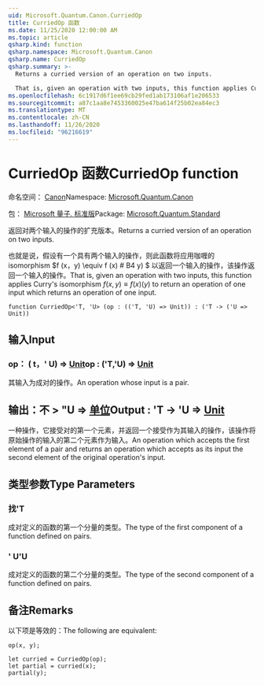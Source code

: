 ```yaml
---
uid: Microsoft.Quantum.Canon.CurriedOp
title: CurriedOp 函数
ms.date: 11/25/2020 12:00:00 AM
ms.topic: article
qsharp.kind: function
qsharp.namespace: Microsoft.Quantum.Canon
qsharp.name: CurriedOp
qsharp.summary: >-
  Returns a curried version of an operation on two inputs.

  That is, given an operation with two inputs, this function applies Curry's isomorphism $f(x, y) \equiv f(x)(y)$ to return an operation of one input which returns an operation of one input.
ms.openlocfilehash: 6c1917d6f1ee69cb29fed1ab173106af1e206533
ms.sourcegitcommit: a87c1aa8e7453360025e47ba614f25b02ea84ec3
ms.translationtype: MT
ms.contentlocale: zh-CN
ms.lasthandoff: 11/26/2020
ms.locfileid: "96216619"
---
```

# <a name="curriedop-function"></a><span data-ttu-id="f1b06-102">CurriedOp 函数</span><span class="sxs-lookup"><span data-stu-id="f1b06-102">CurriedOp function</span></span>

<span data-ttu-id="f1b06-103">命名空间： [Canon](xref:Microsoft.Quantum.Canon)</span><span class="sxs-lookup"><span data-stu-id="f1b06-103">Namespace: [Microsoft.Quantum.Canon](xref:Microsoft.Quantum.Canon)</span></span>

<span data-ttu-id="f1b06-104">包： [Microsoft 量子. 标准版](https://nuget.org/packages/Microsoft.Quantum.Standard)</span><span class="sxs-lookup"><span data-stu-id="f1b06-104">Package: [Microsoft.Quantum.Standard](https://nuget.org/packages/Microsoft.Quantum.Standard)</span></span>


<span data-ttu-id="f1b06-105">返回对两个输入的操作的扩充版本。</span><span class="sxs-lookup"><span data-stu-id="f1b06-105">Returns a curried version of an operation on two inputs.</span></span>

<span data-ttu-id="f1b06-106">也就是说，假设有一个具有两个输入的操作，则此函数将应用咖喱的 isomorphism $f (x，y) \equiv f (x) # B4 y) $ 以返回一个输入的操作，该操作返回一个输入的操作。</span><span class="sxs-lookup"><span data-stu-id="f1b06-106">That is, given an operation with two inputs, this function applies Curry's isomorphism $f(x, y) \equiv f(x)(y)$ to return an operation of one input which returns an operation of one input.</span></span>

```qsharp
function CurriedOp<'T, 'U> (op : (('T, 'U) => Unit)) : ('T -> ('U => Unit))
```


## <a name="input"></a><span data-ttu-id="f1b06-107">输入</span><span class="sxs-lookup"><span data-stu-id="f1b06-107">Input</span></span>

### <a name="op--tu--unit"></a><span data-ttu-id="f1b06-108">op： ( t，' U) => [Unit](xref:microsoft.quantum.lang-ref.unit)</span><span class="sxs-lookup"><span data-stu-id="f1b06-108">op : ('T,'U) => [Unit](xref:microsoft.quantum.lang-ref.unit)</span></span> 

<span data-ttu-id="f1b06-109">其输入为成对的操作。</span><span class="sxs-lookup"><span data-stu-id="f1b06-109">An operation whose input is a pair.</span></span>



## <a name="output--t---u--unit"></a><span data-ttu-id="f1b06-110">输出：不 > "U => [单位](xref:microsoft.quantum.lang-ref.unit)</span><span class="sxs-lookup"><span data-stu-id="f1b06-110">Output : 'T -> 'U => [Unit](xref:microsoft.quantum.lang-ref.unit)</span></span> 

<span data-ttu-id="f1b06-111">一种操作，它接受对的第一个元素，并返回一个接受作为其输入的操作，该操作将原始操作的输入的第二个元素作为输入。</span><span class="sxs-lookup"><span data-stu-id="f1b06-111">An operation which accepts the first element of a pair and returns an operation which accepts as its input the second element of the original operation's input.</span></span>

## <a name="type-parameters"></a><span data-ttu-id="f1b06-112">类型参数</span><span class="sxs-lookup"><span data-stu-id="f1b06-112">Type Parameters</span></span>

### <a name="t"></a><span data-ttu-id="f1b06-113">找</span><span class="sxs-lookup"><span data-stu-id="f1b06-113">'T</span></span>

<span data-ttu-id="f1b06-114">成对定义的函数的第一个分量的类型。</span><span class="sxs-lookup"><span data-stu-id="f1b06-114">The type of the first component of a function defined on pairs.</span></span>
### <a name="u"></a><span data-ttu-id="f1b06-115">' U</span><span class="sxs-lookup"><span data-stu-id="f1b06-115">'U</span></span>

<span data-ttu-id="f1b06-116">成对定义的函数的第二个分量的类型。</span><span class="sxs-lookup"><span data-stu-id="f1b06-116">The type of the second component of a function defined on pairs.</span></span>

## <a name="remarks"></a><span data-ttu-id="f1b06-117">备注</span><span class="sxs-lookup"><span data-stu-id="f1b06-117">Remarks</span></span>

<span data-ttu-id="f1b06-118">以下项是等效的：</span><span class="sxs-lookup"><span data-stu-id="f1b06-118">The following are equivalent:</span></span>

```qsharp
op(x, y);

let curried = CurriedOp(op);
let partial = curried(x);
partial(y);
```